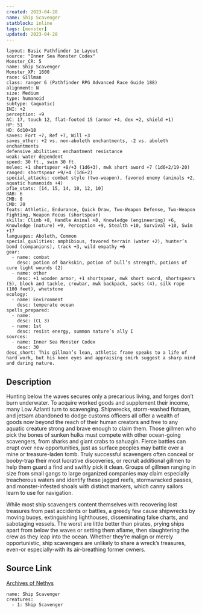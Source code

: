```yaml
---
created: 2023-04-28
name: Ship Scavenger
statblock: inline
tags: [monster]
updated: 2023-04-28
---
```

```statblock
layout: Basic Pathfinder 1e Layout
source: "Inner Sea Monster Codex"
Monster_CR: 5
name: Ship Scavenger
Monster_XP: 1600
race: Gillman
class: ranger 6 (Pathfinder RPG Advanced Race Guide 188)
alignment: N
size: Medium
type: humanoid
subtype: (aquatic)
INI: +2
perception: +9
AC: 17, touch 12, flat-footed 15 (armor +4, dex +2, shield +1)
HP: 51
HD: 6d10+18
saves: Fort +7, Ref +7, Will +3
saves_other: +2 vs. non-aboleth enchantments, -2 vs. aboleth enchantments
defensive_abilities: enchantment resistance
weak: water dependent
speed: 30 ft., swim 30 ft.
melee: +1 shortspear +8/+3 (1d6+3), mwk short sword +7 (1d6+2/19-20)
ranged: shortspear +9/+4 (1d6+2)
special_attacks: combat style (two-weapon), favored enemy (animals +2, aquatic humanoids +4)
pf1e_stats: [14, 15, 14, 10, 12, 10]
BAB: 6
CMB: 8
CMD: 20
feats: Athletic, Endurance, Quick Draw, Two-Weapon Defense, Two-Weapon Fighting, Weapon Focus (shortspear)
skills: Climb +8, Handle Animal +8, Knowledge (engineering) +6, Knowledge (nature) +9, Perception +9, Stealth +10, Survival +10, Swim +17
languages: Aboleth, Common
special_qualities: amphibious, favored terrain (water +2), hunter’s bond (companions), track +3, wild empathy +6
gear:
  - name: combat
    desc: potion of barkskin, potion of bull’s strength, potions of cure light wounds (2)
  - name: other
    desc: +1 wooden armor, +1 shortspear, mwk short sword, shortspears (5), block and tackle, crowbar, mwk backpack, sacks (4), silk rope (100 feet), whetstone
ecology:
  - name: Environment
    desc: temperate ocean
spells_prepared:
  - name:
    desc: (CL 3)
  - name: 1st
    desc: resist energy, summon nature’s ally I
sources:
  - name: Inner Sea Monster Codex
    desc: 30
desc_short: This gillman’s lean, athletic frame speaks to a life of hard work, but his keen eyes and appraising smirk suggest a sharp mind and daring nature.
```
## Description
Hunting below the waves secures only a precarious living, and forges don’t burn underwater. To acquire worked goods and supplement their income, many Low Azlanti turn to scavenging. Shipwrecks, storm-washed flotsam, and jetsam abandoned to dodge customs officers all offer a wealth of goods now beyond the reach of their human creators and free to any aquatic creature strong and brave enough to claim them. Those gillmen who pick the bones of sunken hulks must compete with other ocean-going scavengers, from sharks and giant crabs to sahuagin. Fierce battles can erupt over new opportunities, just as surface peoples may battle over a mine or treasure-laden tomb. Truly successful scavengers often conceal or booby-trap their most lucrative discoveries, or recruit additional gillmen to help them guard a find and swiftly pick it clean. Groups of gillmen ranging in size from small gangs to large organized companies may claim especially treacherous waters and identify these jagged reefs, stormwracked passes, and monster-infested shoals with distinct markers, which canny sailors learn to use for navigation.

While most ship scavengers content themselves with recovering lost treasures from past accidents or battles, a greedy few cause shipwrecks by moving buoys, extinguishing lighthouses, disseminating false charts, and sabotaging vessels. The worst are little better than pirates, prying ships apart from below the waves or setting them aflame, then slaughtering the crew as they leap into the ocean. Whether they’re malign or merely opportunistic, ship scavengers are unlikely to share a wreck’s treasures, even-or especially-with its air-breathing former owners.
## Source Link
[Archives of Nethys](https://aonprd.com/MonsterDisplay.aspx?ItemName=Ship%20Scavenger)
```encounter-table
name: Ship Scavenger
creatures:
  - 1: Ship Scavenger
```
